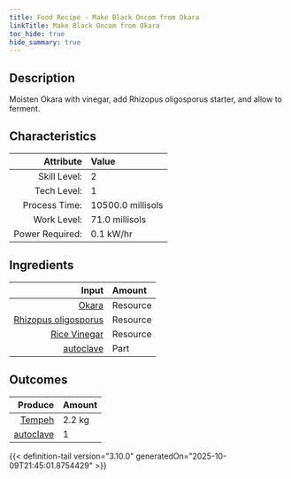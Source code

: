 ```yaml
---
title: Food Recipe - Make Black Oncom from Okara
linkTitle: Make Black Oncom from Okara
toc_hide: true
hide_summary: true
---
```

<!-- This is generated by the MarsSim HelpGenertor, do not edit. -->

## Description
 Moisten Okara with vinegar, add Rhizopus oligosporus starter, and&#10;&#9;&#9;&#9;allow to ferment.

## Characteristics

| Attribute      | Value |
|--------:|:------|
|Skill Level:|2|
|Tech Level:|1|
|Process Time:|10500.0 millisols|
|Work Level:|71.0 millisols|
|Power Required:|0.1 kW/hr|

## Ingredients

| Input      | Amount |
|--------:|:------|
|[Okara](/docs/definitions/resource/okara)|Resource|2.9 kg|
|[Rhizopus oligosporus](/docs/definitions/resource/rhizopus-oligosporus)|Resource|0.0029 kg|
|[Rice Vinegar](/docs/definitions/resource/rice-vinegar)|Resource|0.174 kg|
|[autoclave](/docs/definitions/part/autoclave)|Part|1|

## Outcomes


| Produce      | Amount |
|--------:|:------|
|[Tempeh](/docs/definitions/resource/tempeh)|2.2 kg|
|[autoclave](/docs/definitions/part/autoclave)|1|



{{< definition-tail version="3.10.0" generatedOn="2025-10-09T21:45:01.8754429" >}}



